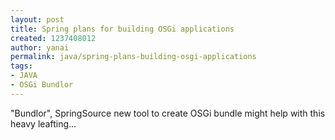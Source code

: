 ```yaml
---
layout: post
title: Spring plans for building OSGi applications
created: 1237408012
author: yanai
permalink: java/spring-plans-building-osgi-applications
tags:
- JAVA
- OSGi Bundlor
---
```

<p>&quot;Bundlor&quot;, SpringSource new tool to create OSGi bundle might help with this heavy leafting...</p>

